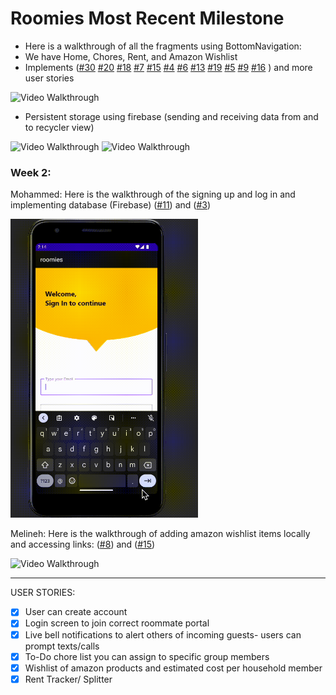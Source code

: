 # Roomies Most Recent Milestone
- Here is a walkthrough of all the fragments using BottomNavigation:
- We have Home, Chores, Rent, and Amazon Wishlist
- Implements ([#30][i30]  [#20][i20]  [#18][i18]  [#7][i7]  [#15][i15]   [#4][i4] [#6][i6]   [#13][i13]   [#19][i19]    [#5][i5]  [#9][i9]  [#16][i16]        ) and more user stories

<img src='https://media.giphy.com/media/tw16Xtm0hzh49x12mi/giphy.gif' title='Demo Walkthrough' width='300px' alt='Video Walkthrough' />

- Persistent storage using firebase (sending and receiving data from and to recycler view)

<img src= 'https://github.com/HeartArmy/gifrepo/blob/main/firebase.gif' title='Video Walkthrough' width='300px' alt='Video Walkthrough' />

<img src= 'https://github.com/HeartArmy/gifrepo/blob/main/firebaseWalkthough.gif' title='Video Walkthrough' width='800px' alt='Video Walkthrough' />

[i30]: https://github.com/codepath-crew/roomies/issues/30
[i20]: https://github.com/codepath-crew/roomies/issues/20
[i18]: https://github.com/codepath-crew/roomies/issues/18
[i7]: https://github.com/codepath-crew/roomies/issues/7
[i15]: https://github.com/codepath-crew/roomies/issues/15
[i4]: https://github.com/codepath-crew/roomies/issues/4
[i6]: https://github.com/codepath-crew/roomies/issues/6
[i13]: https://github.com/codepath-crew/roomies/issues/13
[i19]: https://github.com/codepath-crew/roomies/issues/19
[i9]: https://github.com/codepath-crew/roomies/issues/9
[i5]: https://github.com/codepath-crew/roomies/issues/5
[i16]: https://github.com/codepath-crew/roomies/issues/16







### Week 2:

Mohammed: Here is the walkthrough of the signing up and log in and implementing database (Firebase) ([#11][i11]) and ([#3][i3])

<img src='https://github.com/HeartArmy/gifrepo/blob/main/singup%26loginWalkthrough.gif' title='Video Walkthrough' width='300px' alt='Video Walkthrough' />


[i11]: https://github.com/codepath-crew/roomies/issues/11 

[i3]: https://github.com/codepath-crew/roomies/issues/3 


Melineh: Here is the walkthrough of adding amazon wishlist items locally and accessing links: ([#8][i8]) and ([#15][i15])

<img src= 'https://media.giphy.com/media/V5GU8pr48pKrGwBgxS/giphy.gif' title='Video Walkthrough' width='300px' alt='Video Walkthrough' />

[i8]: https://github.com/codepath-crew/roomies/issues/8
[i15]:  https://github.com/codepath-crew/roomies/issues/15

-----

USER STORIES:
- [X] User can create account
- [X] Login screen to join correct roommate portal
- [X] Live bell notifications to alert others of incoming guests- users can prompt texts/calls
- [X] To-Do chore list you can assign to specific group members
- [X] Wishlist of amazon products and estimated cost per household member
- [X] Rent Tracker/ Splitter
